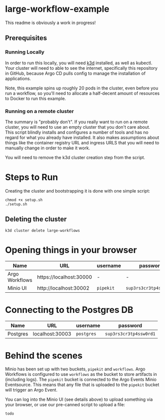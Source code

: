 # large-workflow-example

This readme is obviously a work in progress!

## Prerequisites
### Running Locally
In order to run this locally, you will need [k3d](https://k3d.io/) installed, as well as kubectl.
Your cluster will need to able to see the internet, specifically this repository in GitHub, because Argo CD pulls config to manage the installation of applications.

Note, this example spins up roughly 20 pods in the cluster, even before you run a workflow, so you'll need to allocate a half-decent amount of resources to Docker to run this example.

### Running on a remote cluster
The summary is "probably don't". If you really want to run on a remote cluster, you will need to use an empty cluster that you don't care about. This script blindly installs and configures a number of tools and has no regard for what you already have installed. It also makes assumptions about things like the container registry URL and ingress URLS that you will need to manually change in order to make it work.

You will need to remove the k3d cluster creation step from the script.

# Steps to Run
Creating the cluster and bootstrapping it is done with one simple script:
```
chmod +x setup.sh
./setup.sh
```

## Deleting the cluster
```
k3d cluster delete large-workflows
```

# Opening things in your browser
| Name           | URL                          | username   | password               |
|----------------|------------------------------|------------|------------------------|
| Argo Workflows | https://localhost:30000      | -          | -                      |
| Minio UI       | http://localhost:30002       | `pipekit`  | `sup3rs3cr3tp4ssw0rd1` |

# Connecting to the Postgres DB
| Name           | URL                          | username   | password               |
|----------------|------------------------------|------------|------------------------|
| Postgres       | localhost:30003              | `postgres` | `sup3rs3cr3tp4ssw0rd1` |

# Behind the scenes

Minio has been set up with two buckets, `pipekit` and `workflows`. Argo Workflows is configured to use `workflows` as the bucket to store artifacts in (including logs). The `pipekit` bucket is connected to the Argo Events Minio Eventsource. This means that any file that is uploaded to the `pipekit` bucket will trigger an Argo Event.

You can log into the Minio UI (see details above) to upload something via your browser, or use our pre-canned script to upload a file:
```
todo
```

